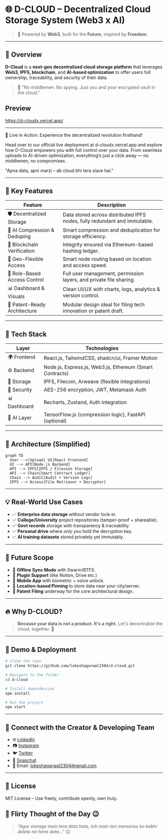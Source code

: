 # 🌐 D-CLOUD – Decentralized Cloud Storage System (Web3 x AI)

> 🔐 Powered by **Web3**, built for the **Future**, inspired by **Freedom**.
---

## 🚀 Overview

**D-Cloud** is a **next-gen decentralized cloud storage platform** that leverages **Web3, IPFS, blockchain**, and **AI-based optimization** to offer users full ownership, traceability, and security of their data.

> 💬 "No middlemen. No spying. Just you and your encrypted vault in the cloud."

## Preview

https://d-cloudx.vercel.app/

---
🚀 Live in Action: Experience the decentralized revolution firsthand!

Head over to our official live deployment at d-cloudx.vercel.app and explore how D-Cloud empowers you with full control over your data. From seamless uploads to AI-driven optimization, everything’s just a click away — no middlemen, no compromises.

"Apna data, apni marzi – ab cloud bhi tera slave hai."

--- 

## 🌟 Key Features

| Feature                        | Description                                                                 |
|-------------------------------|-----------------------------------------------------------------------------|
| 🛡️ Decentralized Storage      | Data stored across distributed IPFS nodes, fully redundant and immutable.  |
| 🧠 AI Compression & Deduping   | Smart compression and deduplication for storage efficiency.                |
| 🔗 Blockchain Verification     | Integrity ensured via Ethereum-based hashing ledger.                       |
| 📍 Geo-Flexible Access         | Smart node routing based on location and access speed.                     |
| 🔑 Role-Based Access Control   | Full user management, permission layers, and private file sharing.         |
| 📊 Dashboard & Visuals        | Clean UI/UX with charts, logs, analytics & version control.                |
| 📝 Patent-Ready Architecture   | Modular design ideal for filing tech innovation or patent draft.           |

---

## 🧠 Tech Stack

| Layer       | Technologies                                                  |
|-------------|---------------------------------------------------------------|
| 🌍 Frontend | React.js, TailwindCSS, shadcn/ui, Framer Motion                |
| ⚙ Backend   | Node.js, Express.js, Web3.js, Ethereum (Smart Contracts)      |
| 💾 Storage  | IPFS, Filecoin, Arweave (flexible integrations)               |
| 🔐 Security | AES-256 encryption, JWT, Metamask Auth                        |
| 📊 Dashboard| Recharts, Zustand, Auth integration                           |
| 🤖 AI Layer | TensorFlow.js (compression logic), FastAPI (optional)         |

---

## 🧪 Architecture (Simplified)

```mermaid
graph TD
  User -->|Upload| UI[React Frontend]
  UI --> API[Node.js Backend]
  API --> IPFS[IPFS / Filecoin Storage]
  API --> Chain[Smart Contract Ledger]
  Chain --> Audit[Audit + Version Logs]
  IPFS --> Access[File Retriever + Decrypter]
````

---

## 💡 Real-World Use Cases

* ✅ **Enterprise data storage** without vendor lock-in.
* ✅ **College/University** project repositories (tamper-proof + shareable).
* ✅ **Govt records** storage with transparency & traceability.
* ✅ **Personal drive** where *only you* hold the decryption key.
* ✅ **AI training datasets** stored privately yet immutably.

---

## 🧠 Future Scope

* 🔄 **Offline Sync Mode** with Swarm/BTFS.
* 🧩 **Plugin Support** (like Notion, Drive etc.)
* 📱 **Mobile App** with biometric + voice unlock.
* 📍 **Location-based Pinning** to store data near your city/server.
* 📜 **Patent Filing** underway for the core architectural design.

---

## 🔥 Why D-CLOUD?

> **Because your data is not a product. It's a right.**
> Let's decentralize the cloud, together. 💪

---

## 🎯 Demo & Deployment

```bash
# Clone the repo
git clone https://github.com/lokeshagarwal2304/d-cloud.git

# Navigate to the folder
cd d-cloud

# Install dependencies
npm install

# Run the project
npm start
```
---

## 💬 Connect with the Creator & Developing Team

* 🌐 [LinkedIn](https://linkedin.com/in/lokeshagarwal2304)
* 📷 [Instagram](https://instagram.com/_lokesh._.agarwal_)
* 🐦 [Twitter](https://twitter.com/lokeshagarwal2304)
* 👻 [Snapchat](https://snapchat.com/add/lagarwal.23)
* 📧 Email: [lokeshagarwal2304@gmail.com](mailto:lokeshagarwal2304@gmail.com)

---

## 📜 License

MIT License – Use freely, contribute openly, own truly.


## 💬 Flirty Thought of the Day 😉

> *"Agar storage mein tera data hota, toh main teri memories ko kabhi delete na hone deta..."* 😉
